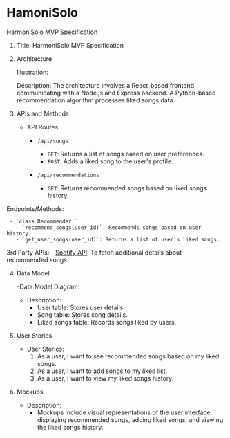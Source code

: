 ﻿# HamoniSolo
 HarmoniSolo MVP Specification

1. Title: HarmoniSolo MVP Specification

2. Architecture

   Illustration:
     





   Description:
     The architecture involves a React-based frontend communicating with a Node.js and Express backend. A Python-based recommendation algorithm processes liked songs data.

3. APIs and Methods

   - API Routes:

     - `/api/songs`
       - `GET`: Returns a list of songs based on user preferences.
       - `POST`: Adds a liked song to the user's profile.

     - `/api/recommendations`
       - `GET`: Returns recommended songs based on liked songs history.

Endpoints/Methods:

     - `class Recommender:`
       - `recommend_songs(user_id)`: Recommends songs based on user history.
       - `get_user_songs(user_id)`: Returns a list of user's liked songs.

3rd Party APIs:
     - [Spotify API](https://developer.spotify.com/documentation/web-api/): To fetch additional details about recommended songs.

4. Data Model

   -Data Model Diagram:
     




   - Description:
     - User table: Stores user details.
     - Song table: Stores song details.
     - Liked songs table: Records songs liked by users.

5. User Stories

   - User Stories:
     1. As a user, I want to see recommended songs based on my liked songs.
     2. As a user, I want to add songs to my liked list.
     3. As a user, I want to view my liked songs history.

6. Mockups

 

   - Description:
     - Mockups include visual representations of the user interface, displaying recommended songs, adding liked songs, and viewing the liked songs history.




